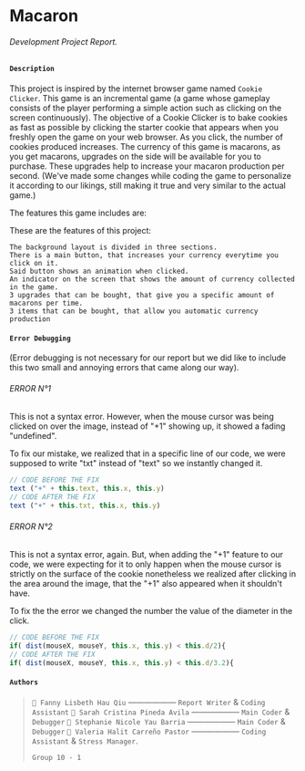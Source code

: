 # Macaron

###### Development Project Report.



#### `Description`

This project is inspired by the internet browser game named `Cookie Clicker`. This game is an incremental game (a game whose gameplay consists of the player performing a simple action such as clicking on the screen continuously). The objective of a Cookie Clicker is to bake cookies as fast as possible by clicking the starter cookie that appears when you freshly open the game on your web browser. As you click, the number of cookies produced increases. The currency of this game is macarons, as you get macarons, upgrades on the side will be available for you to purchase. These upgrades help to increase your macaron production per second. (We've made some changes while coding the game to personalize it according to our likings, still
making it true and very similar to the actual game.) 

The features this game includes are:

These are the features of this project:

```
The background layout is divided in three sections.
There is a main button, that increases your currency everytime you click on it.
Said button shows an animation when clicked.
An indicator on the screen that shows the amount of currency collected in the game.
3 upgrades that can be bought, that give you a specific amount of macarons per time.
3 items that can be bought, that allow you automatic currency production
```



#### `Error Debugging`

(Error debugging is not necessary for our report but we did like to include this two small and
annoying errors that came along our way).



###### ERROR N°1

This is not a syntax error. However, when the mouse cursor was being clicked on over the image, instead of "+1" showing up, it showed a fading "undefined".

To fix our mistake, we realized that in a specific line of our code, we were supposed to write "txt" instead of "text" so we instantly changed it.

```javascript
// CODE BEFORE THE FIX
text ("+" + this.text, this.x, this.y)
// CODE AFTER THE FIX
text ("+" + this.txt, this.x, this.y)
```



###### ERROR N°2

This is not a syntax error, again. But, when adding the "+1" feature to our code, we were expecting for it to only happen when the mouse cursor is strictly on the surface of the cookie nonetheless we realized after clicking in the area around the image, that the "+1" also appeared when it shouldn't have.

To fix the the error we changed the number the value of the diameter in the click.

```javascript
// CODE BEFORE THE FIX
if( dist(mouseX, mouseY, this.x, this.y) < this.d/2){
// CODE AFTER THE FIX
if( dist(mouseX, mouseY, this.x, this.y) < this.d/3.2){
```



#### `Authors`

> `🦐 Fanny Lisbeth Hau Qiu`			 —————— `Report Writer` & `Coding Assistant`
> `🦔 Sarah Cristina Pineda Avila`   —————— `Main Coder` & `Debugger`
> `🐀 Stephanie Nicole Yau Barria`  —————— `Main Coder` & `Debugger`
> `🐑 Valeria Halit Carreño Pastor` —————— `Coding Assistant` & `Stress Manager`.
>
> `Group 10 - 1`